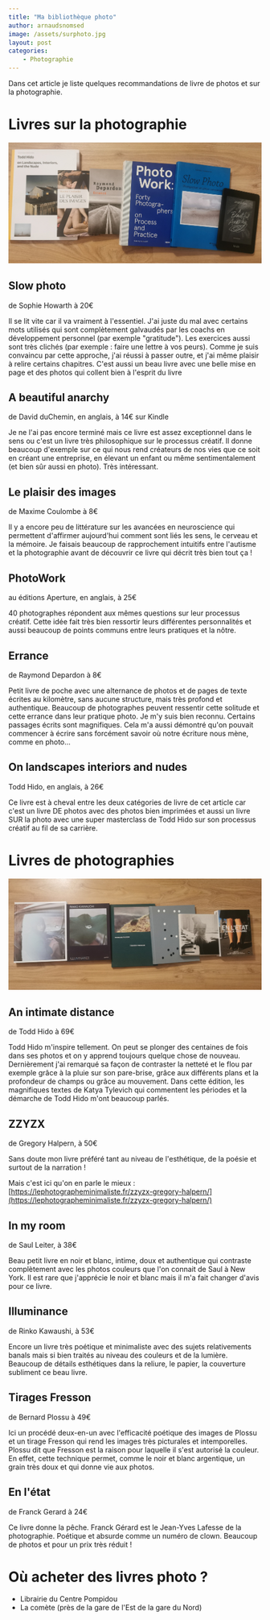 ```yaml
---
title: "Ma bibliothèque photo"
author: arnaudsnomsed
image: /assets/surphoto.jpg
layout: post
categories:
    - Photographie
---
```


Dans cet article je liste quelques recommandations de livre de photos
et sur la photographie.

# Livres sur la photographie

![](/assets/surphoto.jpg)

## Slow photo
de Sophie Howarth à 20€

Il se lit vite car il va vraiment à l'essentiel. J'ai juste du mal
avec certains mots utilisés qui sont complètement galvaudés par les
coachs en développement personnel (par exemple "gratitude"). Les
exercices aussi sont très clichés (par exemple : faire une lettre à
vos peurs). Comme je suis convaincu par cette approche, j'ai réussi à
passer outre, et j'ai même plaisir à relire certains chapitres. C'est
aussi un beau livre avec une belle mise en page et des photos qui
collent bien à l'esprit du livre

## A beautiful anarchy
de David duChemin, en anglais, à 14€ sur Kindle

Je ne l'ai pas encore terminé mais ce livre est assez exceptionnel
dans le sens ou c'est un livre très philosophique sur le processus
créatif. Il donne beaucoup d'exemple sur ce qui nous rend créateurs de
nos vies que ce soit en créant une entreprise, en élevant un enfant ou
même sentimentalement (et bien sûr aussi en photo). Très intéressant.

## Le plaisir des images
de Maxime Coulombe à 8€

<!-- more -->

Il y a encore peu de littérature sur les avancées en neuroscience qui
permettent d'affirmer aujourd'hui comment sont liés les sens, le
cerveau et la mémoire. Je faisais beaucoup de rapprochement intuitifs
entre l'autisme et la photographie avant de découvrir ce livre qui
décrit très bien tout ça !

## PhotoWork
au éditions Aperture, en anglais, à 25€

40 photographes répondent aux mêmes questions sur leur processus
créatif. Cette idée fait très bien ressortir leurs différentes
personnalités et aussi beaucoup de points communs entre leurs
pratiques et la nôtre.

## Errance 
de Raymond Depardon à 8€

Petit livre de poche avec une alternance de photos et de pages de
texte écrites au kilomètre, sans aucune structure, mais très profond
et authentique. Beaucoup de photographes peuvent ressentir cette
solitude et cette errance dans leur pratique photo. Je m'y suis bien
reconnu. Certains passages écrits sont magnifiques. Cela m'a aussi
démontré qu'on pouvait commencer à écrire sans forcément savoir où
notre écriture nous mène, comme en photo...

## On landscapes interiors and nudes
Todd Hido, en anglais, à 26€

Ce livre est à cheval entre les deux catégories de livre de cet
article car c'est un livre DE photos avec des photos bien imprimées et
aussi un livre SUR la photo avec une super masterclass de Todd Hido
sur son processus créatif au fil de sa carrière.

# Livres de photographies

![](/assets/dephoto.jpg)


## An intimate distance
de Todd Hido à 69€

Todd Hido m'inspire tellement. On peut se plonger des centaines de
fois dans ses photos et on y apprend toujours quelque chose de
nouveau. Dernièrement j'ai remarqué sa façon de contraster la netteté
et le flou par exemple grâce à la pluie sur son pare-brise, grâce aux
différents plans et la profondeur de champs ou grâce au
mouvement. Dans cette édition, les magnifiques textes de Katya
Tylevich qui commentent les périodes et la démarche de Todd Hido m'ont
beaucoup parlés.


## ZZYZX
de Gregory Halpern, à 50€

Sans doute mon livre préféré tant au niveau de l'esthétique, de la
poésie et surtout de la narration !

Mais c'est ici qu'on en parle le mieux :
[https://lephotographeminimaliste.fr/zzyzx-gregory-halpern/](https://lephotographeminimaliste.fr/zzyzx-gregory-halpern/)

## In my room
de Saul Leiter, à 38€

Beau petit livre en noir et blanc, intime, doux et authentique qui
contraste complètement avec les photos couleurs que l'on connait de
Saul à New York. Il est rare que j'apprécie le noir et blanc mais il
m'a fait changer d'avis pour ce livre.


## Illuminance
de Rinko Kawaushi, à 53€

Encore un livre très poétique et minimaliste avec des sujets
relativements banals mais si bien traités au niveau des couleurs et de la
lumière. Beaucoup de détails esthétiques dans la reliure, le papier,
la couverture subliment ce beau livre.

## Tirages Fresson
de Bernard Plossu à 49€

Ici un procédé deux-en-un avec l'efficacité poétique des images de
Plossu et un tirage Fresson qui rend les images très picturales et
intemporelles. Plossu dit que Fresson est la raison pour laquelle il
s'est autorisé la couleur. En effet, cette technique permet, comme le
noir et blanc argentique, un grain très doux et qui donne vie aux
photos.

## En l'état
de Franck Gerard à 24€

Ce livre donne la pêche. Franck Gérard est le Jean-Yves Lafesse de la
photographie. Poétique et absurde comme un numéro de clown.
Beaucoup de photos et pour un prix très réduit !

# Où acheter des livres photo ?

- Librairie du Centre Pompidou
- La comète (près de la gare de l'Est de la gare du Nord)
